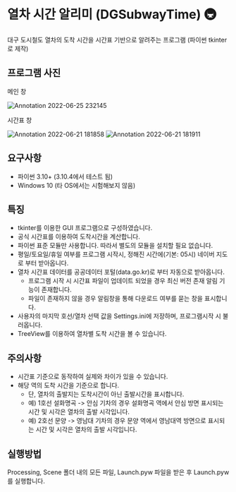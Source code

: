 # 열차 시간 알리미 (DGSubwayTime) 🚇 
대구 도시철도 열차의 도착 시간을 시간표 기반으로 알려주는 프로그램 (파이썬 tkinter로 제작)

## 프로그램 사진

메인 창

![Annotation 2022-06-25 232145](https://user-images.githubusercontent.com/60684821/175766086-9dcb9db4-e59b-4d53-a55b-6ccb3a4719c1.png)


시간표 창

![Annotation 2022-06-21 181858](https://user-images.githubusercontent.com/60684821/174765431-6ad8fdf2-3fb9-4aa2-9192-52258a31a5f1.jpg)
![Annotation 2022-06-21 181911](https://user-images.githubusercontent.com/60684821/174765435-0513943b-f2ba-411a-bdad-88ebacf487a8.jpg)


## 요구사항
* 파이썬 3.10+ (3.10.4에서 테스트 됨)
* Windows 10 (타 OS에서는 시험해보지 않음)

## 특징
* tkinter를 이용한 GUI 프로그램으로 구성하였습니다.
* 공식 시간표를 이용하여 도착시간을 계산합니다.
* 파이썬 표준 모듈만 사용합니다. 따라서 별도의 모듈을 설치할 필요 없습니다.
* 평일/토요일/휴일 여부를 프로그램 시작시, 정해진 시간에(기본: 05시) 네이버 지도로 부터 받아옵니다.
* 열차 시간표 데이터를 공공데이터 포털(data.go.kr)로 부터 자동으로 받아옵니다.
  * 프로그램 시작 시 시간표 파일이 업데이트 되었을 경우 최신 버전 존재 알림 기능이 존재합니다.
  * 파일이 존재하지 않을 경우 알림창을 통해 다운로드 여부를 묻는 창을 표시합니다.
* 사용자의 마지막 호선/열차 선택 값을 Settings.ini에 저장하며, 프로그램시작 시 불러옵니다.
* TreeView를 이용하여 열차별 도착 시간을 볼 수 있습니다.

## 주의사항
* 시간표 기준으로 동작하여 실제와 차이가 있을 수 있습니다.
* 해당 역의 도착 시간을 기준으로 합니다.
  * 단, 열차의 출발지는 도착시간이 아닌 출발시간을 표시합니다.
  * 예) 1호선 설화명곡 -> 안심 기차의 경우 설화명곡 역에서 안심 방면 표시되는 시간 및 시각은 열차의 출발 시각입니다.
  * 예) 2호선 문양 -> 영남대 기차의 경우 문양 역에서 영남대역 방면으로 표시되는 시간 및 시각은 열차의 출발 시각입니다.

## 실행방법
Processing, Scene 폴더 내의 모든 파일, Launch.pyw 파일을 받은 후 Launch.pyw를 실행합니다.
